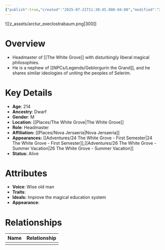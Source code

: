 ```yaml
---
{"publish":true,"created":"2025-07-21T11:30:45.000-04:00","modified":"2025-10-22T09:17:00.005-04:00","published":"2025-10-22T09:17:00.005-04:00","cssclasses":"","Age":"214","Ancestry":"Dwarf","Gender":"M","Location":["[[Places/The White Grove]]"],"Role":["Headmaster"],"Affiliation":["[[Nova Jersaeria]]"],"Appearances":["[[24 The White Grove - First Semester]]","[[26 The White Grove - Summer Vacation]]"],"Status":"Alive","Authors":["Jordan"]}
---
```


![[z_assets/arctur_execlostrabaum.png|300]]

# Overview
- Headmaster of [[The White Grove]] with disturbingly liberal magical philosophies.
- He is a nephew of [[NPCs/Legends/Geblorgurin the Grand]], and he shares similar ideologies of uniting the peoples of Selerim.

# Key Details
- **Age**: 214
- **Ancestry**: Dwarf
- **Gender**: M
- **Location**: [[Places/The White Grove\|The White Grove]]
- **Role**: Headmaster
- **Affiliation:** [[Places/Nova Jersaeria\|Nova Jersaeria]]
- **Appearances:** [[Adventures/24 The White Grove - First Semester\|24 The White Grove - First Semester]],[[Adventures/26 The White Grove - Summer Vacation\|26 The White Grove - Summer Vacation]]
- **Status:** Alive

# Attributes
- **Voice**: Wise old man
- **Traits**: 
- **Ideals:** Improve the magical education system
- **Appearance**: 

# Relationships

| Name | Relationship |
| ---- | ------------ |
|      |              |

